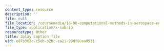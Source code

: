 ```yaml
---
content_type: resource
description: ''
file: null
file_location: /coursemedia/16-90-computational-methods-in-aerospace-engineering-spring-2014/e07b362cc5ebb2bcca2199df88aa0531_nKNFP1PiIdo.srt
file_type: application/x-subrip
resourcetype: Other
title: 3play caption file
uid: e07b362c-c5eb-b2bc-ca21-99df88aa0531
---
```

